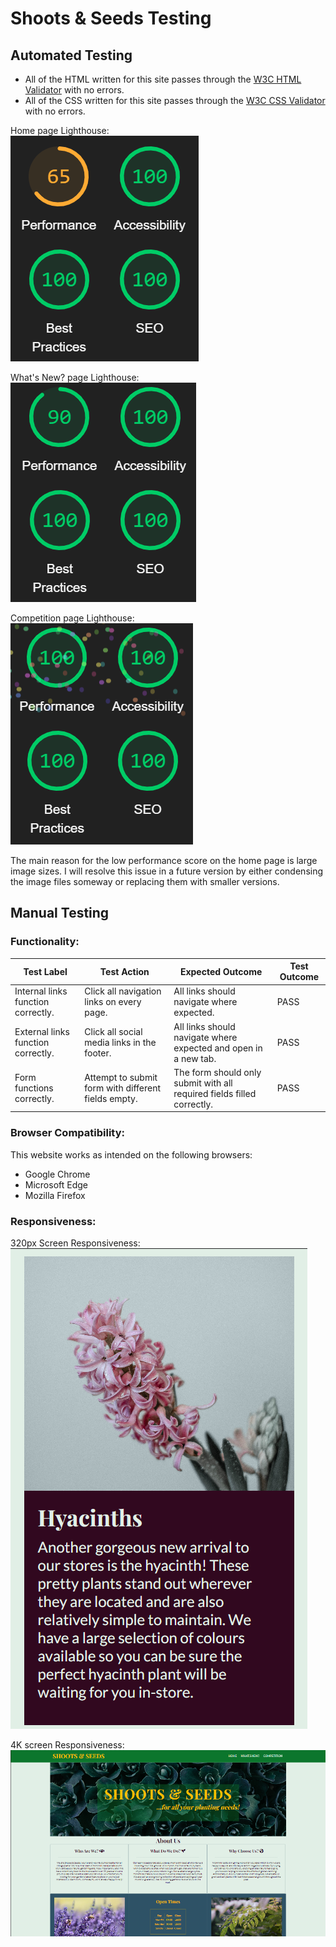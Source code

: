 # Shoots & Seeds Testing
## Automated Testing  
- All of the HTML written for this site passes through the [W3C HTML Validator](https://validator.w3.org/) with no errors.
- All of the CSS written for this site passes through the [W3C CSS Validator](https://jigsaw.w3.org/css-validator/) with no errors.  

Home page Lighthouse:  
![Lighthouse results for Shoots & Seeds Home page](assets/images/home-page-lighthouse.png)  

What's New? page Lighthouse:  
![Lighthouse results for Shoots & Seeds What's New? page](assets/images/new-stock-lighthouse.png)  

Competition page Lighthouse:  
![Lighthouse results for Shoots & Seeds Competition page](assets/images/competition-lighthouse.png)  

The main reason for the low performance score on the home page is large image sizes. I will resolve this issue in a future version by either condensing the image files someway or replacing them with smaller versions.  

## Manual Testing 
### Functionality:
| Test Label | Test Action | Expected Outcome | Test Outcome |
|------------|-------------|------------------|--------------|
| Internal links function correctly. | Click all navigation links on every page. | All links should navigate where expected. | PASS |
| External links function correctly. | Click all social media links in the footer. | All links should navigate where expected and open in a new tab. | PASS |
| Form functions correctly. | Attempt to submit form with different fields empty. | The form should only submit with all required fields filled correctly. | PASS |

### Browser Compatibility:
This website works as intended on the following browsers:
- Google Chrome
- Microsoft Edge
- Mozilla Firefox

### Responsiveness:
320px Screen Responsiveness:  
![Demonstration of Shoots & Seeds website on 320px screen size](assets/images/small-screen-responsiveness.png)  

4K screen Responsiveness:  
![Demonstration of Shoots & Seeds website on 4K screen size](assets/images/large-screen-responsiveness.png)